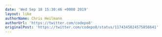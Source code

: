 ```yaml
---
date: 'Wed Sep 18 15:30:46 +0000 2019'
layout: like
authorName: Chris Heilmann
authorUrl: 'https://twitter.com/codepo8'
originalPost: 'https://twitter.com/codepo8/status/1174345024575856641'
---
```

